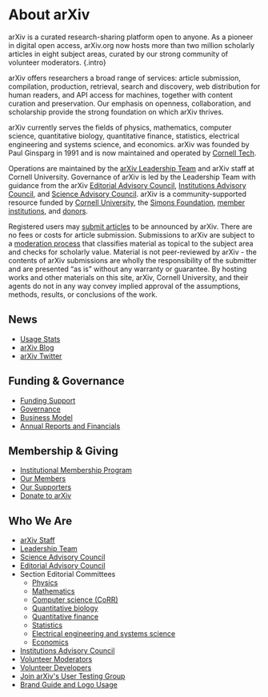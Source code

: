 # About arXiv

arXiv is a curated research-sharing platform open to anyone. As a pioneer in digital open access, arXiv.org now hosts more than two million scholarly articles in eight subject areas, curated by our strong community of volunteer moderators.
{.intro}

arXiv offers researchers a broad range of services: article submission, compilation, production, retrieval, search and discovery, web distribution for human readers, and API access for machines, together with content curation and preservation. Our emphasis on openness, collaboration, and scholarship provide the strong foundation on which arXiv thrives.

arXiv currently serves the fields of physics, mathematics, computer science, quantitative biology, quantitative finance, statistics, electrical engineering and systems science, and economics. arXiv was founded by Paul Ginsparg in 1991 and is now maintained and operated by [Cornell Tech](https://www.tech.cornell.edu/).

Operations are maintained by the [arXiv Leadership Team](people/leadership_team.md) and arXiv staff at Cornell University. Governance of arXiv is led by the Leadership Team with guidance from the arXiv [Editorial Advisory Council](people/editorial_advisory_council.md), [Institutions Advisory Council](people/institutions_advisory_council.md), and [Science Advisory Council](people/science_advisory_council.md). arXiv is a community-supported resource funded by [Cornell University](https://www.cornell.edu/), the [Simons Foundation](https://www.simonsfoundation.org), [member institutions](ourmembers.md), and [donors](give.md).

Registered users may [submit articles](../help/submit.md) to be announced by arXiv. There are no fees or costs for article submission. Submissions to arXiv are subject to a [moderation process](../help/moderation/index.md) that classifies material as topical to the subject area and checks for scholarly value. Material is not peer-reviewed by arXiv - the contents of arXiv submissions are wholly the responsibility of the submitter and are presented “as is” without any warranty or guarantee. By hosting works and other materials on this site, arXiv, Cornell University, and their agents do not in any way convey implied approval of the assumptions, methods, results, or conclusions of the work.

## News

- [Usage Stats](https://arxiv.org/stats/main)
- [arXiv Blog](https://blogs.cornell.edu/arxiv)
- [arXiv Twitter](https://twitter.com/arxiv)

## Funding & Governance

- [Funding Support](funding.md)
- [Governance](governance.md)
- [Business Model](reports-financials.md)
- [Annual Reports and Financials](reports/index.md)

## Membership & Giving

- [Institutional Membership Program](membership.md)
- [Our Members](ourmembers.md)
- [Our Supporters](supporters.md)
- [Donate to arXiv](donate.md)

## Who We Are

- [arXiv Staff](people/staff.md)
- [Leadership Team](people/leadership_team.md)
- [Science Advisory Council](people/science_advisory_council.md)
- [Editorial Advisory Council](people/editorial_advisory_council.md)
- Section Editorial Committees
	- [Physics](../help/physics/index.md#AdvisoryCommittee)
	- [Mathematics](../help/math/index.md#AdvisoryCommittee)
	- [Computer science (CoRR)](../help/cs/index.md)
	- [Quantitative biology](../help/q-bio/index.md#AdvisoryCommittee)
	- [Quantitative finance](../help/q-fin/index.md#AdvisoryCommittee)
	- [Statistics](../help/statistics/index.md#AdvisoryCommittee)
	- [Electrical engineering and systems science](../help/eess/index.md#AdvisoryCommittee)
	- [Economics](../help/econ/index.md#AdvisoryCommittee)
- [Institutions Advisory Council](people/institutions_advisory_council.md)
- [Volunteer Moderators](https://arxiv.org/moderators)
- [Volunteer Developers](people/developers.md)
- [Join arXiv's User Testing Group](user-testing.md)
- [Brand Guide and Logo Usage](../brand/index.md)

